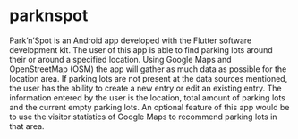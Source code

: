 # parknspot

Park’n’Spot is an Android app developed with the Flutter software development kit. The user of this app is able to find parking lots around their or around a specified location. Using Google Maps and OpenStreetMap (OSM) the app will gather as much data as possible for the location area. If parking lots are not present at the data sources mentioned, the user has the ability to create a new entry or edit an existing entry. The information entered by the user is the location, total amount of parking lots and the current empty parking lots. An optional feature of this app would be to use the visitor statistics of Google Maps to recommend parking lots in that area.
